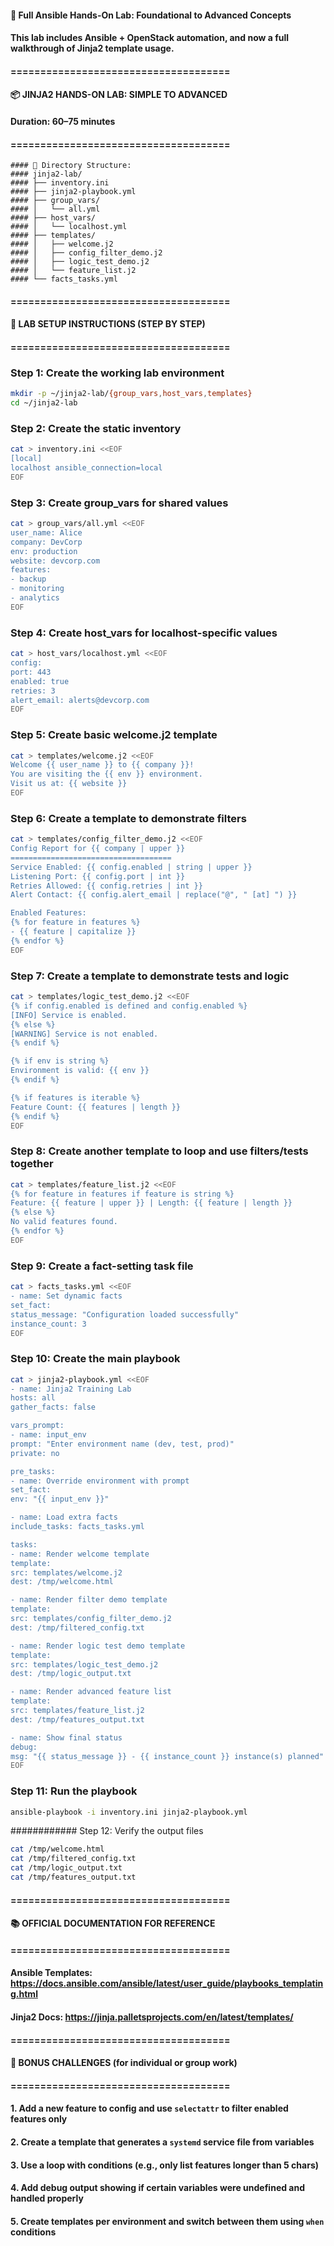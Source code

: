 
#### 🧪 Full Ansible Hands-On Lab: Foundational to Advanced Concepts
#### This lab includes Ansible + OpenStack automation, and now a full walkthrough of Jinja2 template usage.

#### =====================================
#### 📦 JINJA2 HANDS-ON LAB: SIMPLE TO ADVANCED
#### Duration: 60–75 minutes
#### =====================================

```
#### 📁 Directory Structure:
#### jinja2-lab/
#### ├── inventory.ini
#### ├── jinja2-playbook.yml
#### ├── group_vars/
#### │   └── all.yml
#### ├── host_vars/
#### │   └── localhost.yml
#### ├── templates/
#### │   ├── welcome.j2
#### │   ├── config_filter_demo.j2
#### │   ├── logic_test_demo.j2
#### │   └── feature_list.j2
#### └── facts_tasks.yml
```

#### =====================================
#### 🧰 LAB SETUP INSTRUCTIONS (STEP BY STEP)
#### =====================================

### Step 1: Create the working lab environment
```bash
mkdir -p ~/jinja2-lab/{group_vars,host_vars,templates}
cd ~/jinja2-lab
```
### Step 2: Create the static inventory
```bash
cat > inventory.ini <<EOF
[local]
localhost ansible_connection=local
EOF
```
### Step 3: Create group_vars for shared values

```bash
cat > group_vars/all.yml <<EOF
user_name: Alice
company: DevCorp
env: production
website: devcorp.com
features:
- backup
- monitoring
- analytics
EOF
```

### Step 4: Create host_vars for localhost-specific values
```bash
cat > host_vars/localhost.yml <<EOF
config:
port: 443
enabled: true
retries: 3
alert_email: alerts@devcorp.com
EOF
```

### Step 5: Create basic welcome.j2 template
```bash
cat > templates/welcome.j2 <<EOF
Welcome {{ user_name }} to {{ company }}!
You are visiting the {{ env }} environment.
Visit us at: {{ website }}
EOF
```

### Step 6: Create a template to demonstrate filters
```bash
cat > templates/config_filter_demo.j2 <<EOF
Config Report for {{ company | upper }}
====================================
Service Enabled: {{ config.enabled | string | upper }}
Listening Port: {{ config.port | int }}
Retries Allowed: {{ config.retries | int }}
Alert Contact: {{ config.alert_email | replace("@", " [at] ") }}

Enabled Features:
{% for feature in features %}
- {{ feature | capitalize }}
{% endfor %}
EOF
```

### Step 7: Create a template to demonstrate tests and logic
```bash
cat > templates/logic_test_demo.j2 <<EOF
{% if config.enabled is defined and config.enabled %}
[INFO] Service is enabled.
{% else %}
[WARNING] Service is not enabled.
{% endif %}

{% if env is string %}
Environment is valid: {{ env }}
{% endif %}

{% if features is iterable %}
Feature Count: {{ features | length }}
{% endif %}
EOF
```

### Step 8: Create another template to loop and use filters/tests together
```bash
cat > templates/feature_list.j2 <<EOF
{% for feature in features if feature is string %}
Feature: {{ feature | upper }} | Length: {{ feature | length }}
{% else %}
No valid features found.
{% endfor %}
EOF
```

### Step 9: Create a fact-setting task file
```bash
cat > facts_tasks.yml <<EOF
- name: Set dynamic facts
set_fact:
status_message: "Configuration loaded successfully"
instance_count: 3
EOF
```
### Step 10: Create the main playbook
```bash
cat > jinja2-playbook.yml <<EOF
- name: Jinja2 Training Lab
hosts: all
gather_facts: false

vars_prompt:
- name: input_env
prompt: "Enter environment name (dev, test, prod)"
private: no

pre_tasks:
- name: Override environment with prompt
set_fact:
env: "{{ input_env }}"

- name: Load extra facts
include_tasks: facts_tasks.yml

tasks:
- name: Render welcome template
template:
src: templates/welcome.j2
dest: /tmp/welcome.html

- name: Render filter demo template
template:
src: templates/config_filter_demo.j2
dest: /tmp/filtered_config.txt

- name: Render logic test demo template
template:
src: templates/logic_test_demo.j2
dest: /tmp/logic_output.txt

- name: Render advanced feature list
template:
src: templates/feature_list.j2
dest: /tmp/features_output.txt

- name: Show final status
debug:
msg: "{{ status_message }} - {{ instance_count }} instance(s) planned"
EOF
```

### Step 11: Run the playbook
```bash
ansible-playbook -i inventory.ini jinja2-playbook.yml
```
############ Step 12: Verify the output files
```bash
cat /tmp/welcome.html
cat /tmp/filtered_config.txt
cat /tmp/logic_output.txt
cat /tmp/features_output.txt
```

#### =====================================
#### 📚 OFFICIAL DOCUMENTATION FOR REFERENCE
#### =====================================
#### Ansible Templates: https://docs.ansible.com/ansible/latest/user_guide/playbooks_templating.html
#### Jinja2 Docs: https://jinja.palletsprojects.com/en/latest/templates/


#### =====================================
#### 🧠 BONUS CHALLENGES (for individual or group work)
#### =====================================
#### 1. Add a new feature to config and use `selectattr` to filter enabled features only
#### 2. Create a template that generates a `systemd` service file from variables
#### 3. Use a loop with conditions (e.g., only list features longer than 5 chars)
#### 4. Add debug output showing if certain variables were undefined and handled properly
#### 5. Create templates per environment and switch between them using `when` conditions
